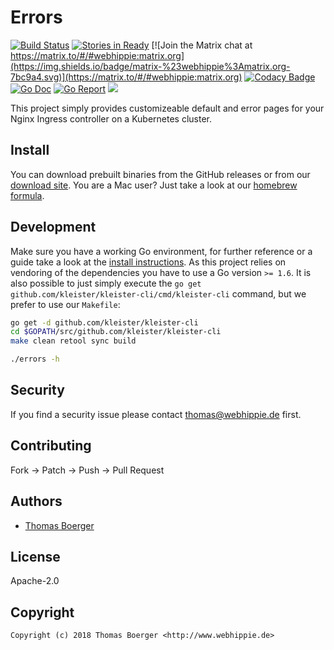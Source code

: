 # Errors

[![Build Status](http://github.dronehippie.de/api/badges/webhippie/errors/status.svg)](http://github.dronehippie.de/webhippie/errors)
[![Stories in Ready](https://badge.waffle.io/webhippie/errors.svg?label=ready&title=Ready)](http://waffle.io/webhippie/errors)
[![Join the Matrix chat at https://matrix.to/#/#webhippie:matrix.org](https://img.shields.io/badge/matrix-%23webhippie%3Amatrix.org-7bc9a4.svg)](https://matrix.to/#/#webhippie:matrix.org)
[![Codacy Badge](https://api.codacy.com/project/badge/Grade/8dbcb22838214efd940e75d2cffc31bc)](https://www.codacy.com/app/webhippie/errors?utm_source=github.com&amp;utm_medium=referral&amp;utm_content=webhippie/errors&amp;utm_campaign=Badge_Grade)
[![Go Doc](https://godoc.org/github.com/webhippie/errors?status.svg)](http://godoc.org/github.com/webhippie/errors)
[![Go Report](http://goreportcard.com/badge/github.com/webhippie/errors)](http://goreportcard.com/report/github.com/webhippie/errors)
[![](https://images.microbadger.com/badges/image/tboerger/errors.svg)](http://microbadger.com/images/tboerger/errors "Get your own image badge on microbadger.com")


This project simply provides customizeable default and error pages for your Nginx Ingress controller on a Kubernetes cluster.


## Install

You can download prebuilt binaries from the GitHub releases or from our [download site](http://dl.webhippie.de/misc/errors). You are a Mac user? Just take a look at our [homebrew formula](https://github.com/webhippie/homebrew-webhippie).


## Development

Make sure you have a working Go environment, for further reference or a guide take a look at the [install instructions](http://golang.org/doc/install.html). As this project relies on vendoring of the dependencies you have to use a Go version `>= 1.6`. It is also possible to just simply execute the `go get github.com/kleister/kleister-cli/cmd/kleister-cli` command, but we prefer to use our `Makefile`:

```bash
go get -d github.com/kleister/kleister-cli
cd $GOPATH/src/github.com/kleister/kleister-cli
make clean retool sync build

./errors -h
```


## Security

If you find a security issue please contact thomas@webhippie.de first.


## Contributing

Fork -> Patch -> Push -> Pull Request


## Authors

* [Thomas Boerger](https://github.com/tboerger)


## License

Apache-2.0


## Copyright

```
Copyright (c) 2018 Thomas Boerger <http://www.webhippie.de>
```
